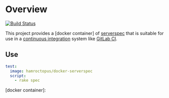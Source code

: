 # Overview

[![Build Status](https://travis-ci.org/EricCrosson/docker-serverspec.svg?branch=master)](https://travis-ci.org/EricCrosson/docker-serverspec)

This project provides a [docker container] of [serverspec] that is
suitable for use in a [continuous integration] system like [GitLab
CI].

## Use

```yml
test:
  image: hamroctopus/docker-serverspec
  script:
    - rake spec
```

[continuous integration]: https://en.m.wikipedia.org/wiki/Continuous_integration
[GitLab CI]: https://about.gitlab.com/2016/07/29/the-basics-of-gitlab-ci/
[serverspec]: http://serverspec.org/
[docker container]:
